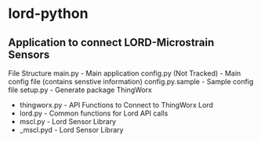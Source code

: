 # lord-python

## Application to connect LORD-Microstrain Sensors
File Structure
main.py			- Main application
config.py (Not Tracked)	- Main config file (contains senstive information)
config.py.sample	- Sample config file
setup.py		- Generate package
ThingWorx
- thingworx.py		- API Functions to Connect to ThingWorx
Lord
- lord.py		- Common functions for Lord API calls
- mscl.py		- Lord Sensor Library
- \_mscl.pyd		- Lord Sensor Library
